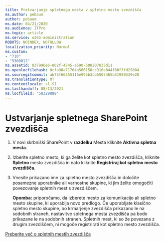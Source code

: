 ```yaml
---
title: Pretvarjanje spletnega mesta v spletno mesto zvezdišča
ms.author: pebaum
author: pebaum
ms.date: 04/21/2020
ms.audience: ITPro
ms.topic: article
ms.service: o365-administration
ROBOTS: NOINDEX, NOFOLLOW
localization_priority: Normal
ms.custom:
- "710"
- "5300012"
ms.assetid: 837996e6-802f-4745-a590-500207835d11
ms.openlocfilehash: 8cfa98a71764a566158cc316e844f88f3fd29804
ms.sourcegitcommit: ab75f66355116e995b3cb5505465b31989339e28
ms.translationtype: MT
ms.contentlocale: sl-SI
ms.lasthandoff: 08/13/2021
ms.locfileid: "58329888"
---
```

# <a name="create-a-sharepoint-hub-site"></a>Ustvarjanje spletnega SharePoint zvezdišča

1. V novi skrbniški SharePoint v **razdelku** Mesta kliknite **Aktivna spletna mesta.**

2. Izberite spletno mesto, ki ga želite kot spletno mesto zvezdišča, kliknite **Spletno** mesto zvezdišča in nato kliknite **Registriraj kot spletno mesto zvezdišča**.

3. Vnesite prikazano ime za spletno mesto zvezdišča in določite posamezne uporabnike ali varnostne skupine, ki jim želite omogočiti povezovanje spletnih mest s zvezdiščem.

    **Opomba:** priporočamo, da izberete mesto za komunikacijo ali spletno mesto skupine, ki uporablja novo predlogo. Če uporabljate klasično spletno mesto skupine, bo krmarjenje zvezdišča prikazano le na sodobnih straneh, nastavitve spletnega mesta zvezdišča pa bodo prikazane le na sodobnih straneh. Spletnih mest, ki so že povezana z drugim zvezdiščem, ni mogoče registrirati kot spletno mesto zvezdišča.
  
[Preberite več o spletnih mestih zvezdišča](https://go.microsoft.com/fwlink/?linkid=869149)
  
